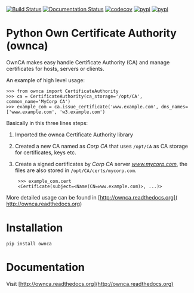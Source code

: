 [![Build Status](https://github.com/OwnCA/ownca/workflows/Tests/badge.svg)](https://github.com/OwnCA/ownca/actions?query=workflow%3ATests)
[![Documentation Status](https://readthedocs.org/projects/ownca/badge/?version=latest)](https://ownca.readthedocs.io/en/latest/?badge=latest)
[![codecov](https://codecov.io/gh/OwnCA/ownca/branch/master/graph/badge.svg)](https://codecov.io/gh/OwnCA/ownca)
[![pypi](https://img.shields.io/pypi/v/ownca.svg)](https://pypi.python.org/pypi/ownca)
[![pypi](https://img.shields.io/pypi/l/ownca.svg)](https://pypi.python.org/pypi/ownca)

Python Own Certificate Authority (ownca)
========================================

OwnCA makes easy handle Certificate Authority (CA) and manage certificates
for hosts, servers or clients.

An example of high level usage:

```pycon
>>> from ownca import CertificateAuthority
>>> ca = CertificateAuthority(ca_storage='/opt/CA', common_name='MyCorp CA')
>>> example_com = ca.issue_certificate('www.example.com', dns_names=['www.example.com', 'w3.example.com')
```

Basically in this three lines steps:
 1. Imported the ownca Certificate Authority library
 2. Created a new CA named as *Corp CA* that uses ```/opt/CA``` as CA storage
    for certificates, keys etc.
 3. Create a signed certificates by *Corp CA* server *www.mycorp.com*, 
 the files are also stored in ```/opt/CA/certs/mycorp.com```.
 
    ```pycon
     >>> example_com.cert
     <Certificate(subject=<Name(CN=www.example.com)>, ...)>
    ```

More detailed usage can be found in [http://ownca.readthedocs.org](
http://ownca.readthedocs.org)


Installation
============

```shell
pip install ownca
```

Documentation
=============
Visit [http://ownca.readthedocs.org](http://ownca.readthedocs.org)
